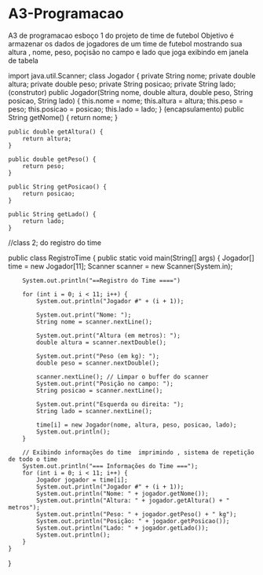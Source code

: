 # A3-Programacao
A3 de programacao
 esboço 1 do projeto de time de futebol
 Objetivo é armazenar os dados de jogadores de um time de futebol mostrando sua altura , nome, peso, poçisão no campo e lado que joga exibindo em janela de tabela 
 
 
 
 import java.util.Scanner;
class Jogador {
    private String nome;
    private double altura;
    private double peso;
    private String posicao;
    private String lado;
(construtor)
    public Jogador(String nome, double altura, double peso, String posicao, String lado) {
        this.nome = nome;
        this.altura = altura;
        this.peso = peso;
        this.posicao = posicao;
        this.lado = lado;
    }
(encapsulamento)
    public String getNome() {
        return nome;
    }

    public double getAltura() {
        return altura;
    }

    public double getPeso() {
        return peso;
    }

    public String getPosicao() {
        return posicao;
    }

    public String getLado() {
        return lado;
    }
    
//class 2; do registro do time

public class RegistroTime {
    public static void main(String[] args) {
        Jogador[] time = new Jogador[11];
        Scanner scanner = new Scanner(System.in);

        System.out.println("==Registro do Time ====")

        for (int i = 0; i < 11; i++) {
            System.out.println("Jogador #" + (i + 1));
            
            System.out.print("Nome: ");
            String nome = scanner.nextLine();
            
            System.out.print("Altura (em metros): ");
            double altura = scanner.nextDouble();
            
            System.out.print("Peso (em kg): ");
            double peso = scanner.nextDouble();
            
            scanner.nextLine(); // Limpar o buffer do scanner
            System.out.print("Posição no campo: ");
            String posicao = scanner.nextLine();
            
            System.out.print("Esquerda ou direita: ");
            String lado = scanner.nextLine();

            time[i] = new Jogador(nome, altura, peso, posicao, lado);
            System.out.println();
        }

        // Exibindo informações do time  imprimindo , sistema de repetição de todo o time 
        System.out.println("=== Informações do Time ===");
        for (int i = 0; i < 11; i++) {
            Jogador jogador = time[i];
            System.out.println("Jogador #" + (i + 1));
            System.out.println("Nome: " + jogador.getNome());
            System.out.println("Altura: " + jogador.getAltura() + " metros");
            System.out.println("Peso: " + jogador.getPeso() + " kg");
            System.out.println("Posição: " + jogador.getPosicao());
            System.out.println("Lado: " + jogador.getLado());
            System.out.println();
        }
    }
}
